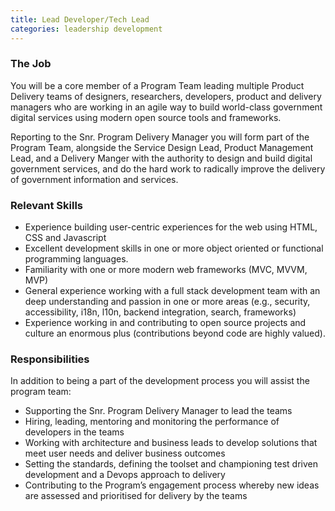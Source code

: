 ```yaml
---
title: Lead Developer/Tech Lead
categories: leadership development
---
```


### The Job

You will be a core member of a Program Team leading multiple Product Delivery teams of designers, researchers, developers, product and delivery managers who are working in an agile way to build world-class government digital services using modern open source tools and frameworks.

Reporting to the Snr. Program Delivery Manager you will form part of the Program Team, alongside the Service Design Lead, Product Management Lead, and a Delivery Manger with the authority to design and build digital government services, and do the hard work to radically improve the delivery of government information and services.

### Relevant Skills

- Experience building user-centric experiences for the web using HTML, CSS and Javascript
- Excellent development skills in one or more object oriented or functional programming languages.
- Familiarity with one or more modern web frameworks (MVC, MVVM, MVP)
- General experience working with a full stack development team with an deep understanding and passion in one or more areas (e.g., security, accessibility, i18n, l10n, backend integration, search, frameworks)
- Experience working in and contributing to open source projects and culture an enormous plus (contributions beyond code are highly valued).

### Responsibilities

In addition to being a part of the development process you will assist the program team:

- Supporting the Snr. Program Delivery Manager to lead the teams
- Hiring, leading, mentoring and monitoring the performance of developers in the teams
- Working with architecture and business leads to develop solutions that meet user needs and deliver business outcomes
- Setting the standards, defining the toolset and championing test driven development and a Devops approach to delivery
- Contributing to the Program’s engagement process whereby new ideas are assessed and prioritised for delivery by the teams
